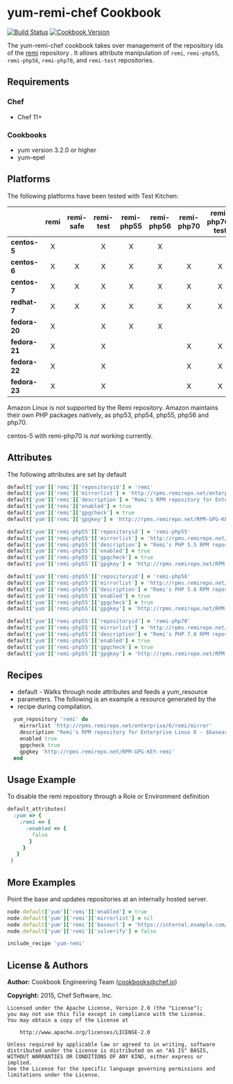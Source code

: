 # yum-remi-chef Cookbook
[![Build Status](https://travis-ci.org/chef-cookbooks/yum-remi-chef.svg?branch=master)](http://travis-ci.org/chef-cookbooks/yum-remi-chef) [![Cookbook Version](https://img.shields.io/cookbook/v/yum-remi-chef.svg)](https://supermarket.chef.io/cookbooks/yum-remi-chef)

The yum-remi-chef cookbook takes over management of the repository ids of the [remi](http://rpms.remirepo.net/) repository . It allows attribute manipulation of `remi`, `remi-php55`, `remi-php56`, `remi-php70`, and `remi-test` repositories.

## Requirements
### Chef
- Chef 11+

### Cookbooks
- yum version 3.2.0 or higher
- yum-epel

## Platforms
The following platforms have been tested with Test Kitchen:

|               |  remi  |  remi-safe  |  remi-test  |  remi-php55  |  remi-php56  |  remi-php70  |  remi-php70-test  |
|---------------|:------:|:-----------:|:-----------:|:------------:|:------------:|:------------:|:-----------------:|
| **centos-5**  |    X   |             |      X      |       X      |       X      |              |                   |
| **centos-6**  |    X   |      X      |      X      |       X      |       X      |       X      |         X         |
| **centos-7**  |    X   |      X      |      X      |       X      |       X      |       X      |         X         |
| **redhat-7**  |    X   |      X      |      X      |       X      |       X      |       X      |         X         |
| **fedora-20** |    X   |             |      X      |       X      |       X      |              |                   |
| **fedora-21** |    X   |             |      X      |              |              |       X      |         X         |
| **fedora-22** |    X   |             |      X      |              |              |       X      |         X         |
| **fedora-23** |    X   |             |      X      |              |              |       X      |         X         |

Amazon Linux is _not_ supported by the Remi repository. Amazon maintains their own PHP packages natively, as php53, php54, php55, php56 and php70.

centos-5 with remi-php70 is _not_ working currently.

## Attributes
The following attributes are set by default

```ruby
default['yum']['remi']['repositoryid'] = 'remi'
default['yum']['remi']['mirrorlist'] = 'http://rpms.remirepo.net/enterprise/6/remi/mirror'
default['yum']['remi']['description'] = "Remi's RPM repository for Enterprise Linux 6 - $basearch"
default['yum']['remi']['enabled'] = true
default['yum']['remi']['gpgcheck'] = true
default['yum']['remi']['gpgkey'] = 'http://rpms.remirepo.net/RPM-GPG-KEY-remi'
```

```ruby
default['yum']['remi-php55']['repositoryid'] = 'remi-php55'
default['yum']['remi-php55']['mirrorlist'] = 'http://rpms.remirepo.net/enterprise/6/php55/mirror'
default['yum']['remi-php55']['description'] = "Remi's PHP 5.5 RPM repository for Enterprise Linux 6 - $basearch"
default['yum']['remi-php55']['enabled'] = true
default['yum']['remi-php55']['gpgcheck'] = true
default['yum']['remi-php55']['gpgkey'] = 'http://rpms.remirepo.net/RPM-GPG-KEY-remi'
```

```ruby
default['yum']['remi-php55']['repositoryid'] = 'remi-php56'
default['yum']['remi-php55']['mirrorlist'] = 'http://rpms.remirepo.net/enterprise/6/php56/mirror'
default['yum']['remi-php55']['description'] = "Remi's PHP 5.6 RPM repository for Enterprise Linux 6 - $basearch"
default['yum']['remi-php55']['enabled'] = true
default['yum']['remi-php55']['gpgcheck'] = true
default['yum']['remi-php55']['gpgkey'] = 'http://rpms.remirepo.net/RPM-GPG-KEY-remi'
```

```ruby
default['yum']['remi-php55']['repositoryid'] = 'remi-php70'
default['yum']['remi-php55']['mirrorlist'] = 'http://rpms.remirepo.net/enterprise/6/php70/mirror'
default['yum']['remi-php55']['description'] = "Remi's PHP 7.0 RPM repository for Enterprise Linux 6 - $basearch"
default['yum']['remi-php55']['enabled'] = true
default['yum']['remi-php55']['gpgcheck'] = true
default['yum']['remi-php55']['gpgkey'] = 'http://rpms.remirepo.net/RPM-GPG-KEY-remi'
```

## Recipes
- default - Walks through node attributes and feeds a yum_resource
- parameters. The following is an example a resource generated by the
- recipe during compilation.

```ruby
  yum_repository 'remi' do
    mirrorlist 'http://rpms.remirepo.net/enterprise/6/remi/mirror'
    description "Remi's RPM repository for Enterprise Linux 6 - $basearch"
    enabled true
    gpgcheck true
    gpgkey 'http://rpms.remirepo.net/RPM-GPG-KEY-remi'
  end
```

## Usage Example
To disable the remi repository through a Role or Environment definition

```ruby
default_attributes(
  :yum => {
    :remi => {
      :enabled => {
        false
       }
     }
   }
 )
```

## More Examples
Point the base and updates repositories at an internally hosted server.

```ruby
node.default['yum']['remi']['enabled'] = true
node.default['yum']['remi']['mirrorlist'] = nil
node.default['yum']['remi']['baseurl'] = 'https://internal.example.com/enterprise/5/remi/$basearch/'
node.default['yum']['remi']['sslverify'] = false

include_recipe 'yum-remi'
```

## License & Authors
**Author:** Cookbook Engineering Team ([cookbooks@chef.io](mailto:cookbooks@chef.io))

**Copyright:** 2015, Chef Software, Inc.

```
Licensed under the Apache License, Version 2.0 (the "License");
you may not use this file except in compliance with the License.
You may obtain a copy of the License at

    http://www.apache.org/licenses/LICENSE-2.0

Unless required by applicable law or agreed to in writing, software
distributed under the License is distributed on an "AS IS" BASIS,
WITHOUT WARRANTIES OR CONDITIONS OF ANY KIND, either express or implied.
See the License for the specific language governing permissions and
limitations under the License.
```
